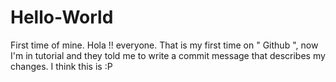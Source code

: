 # Hello-World
First time of mine.
  Hola !! everyone.
That is my first time on " Github ", now I'm in tutorial and they told me to write a commit message that describes my changes. 
I think this is :P
